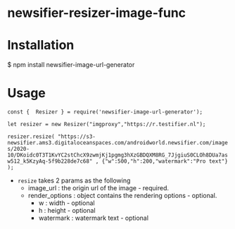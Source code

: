 # newsifier-resizer-image-func

# Installation

$ npm install newsifier-image-url-generator

# Usage


```const {  Resizer } = require('newsifier-image-url-generator');``` 

```let resizer = new Resizer("imgproxy","https://r.testifier.nl");``` 

```resizer.resize( "https://s3-newsifier.ams3.digitaloceanspaces.com/androidworld.newsifier.com/images/2020-10/DKoidc0T3T1KvYC2stChcX9zwmjKj1pgmg3hXzGBDQXM8RG_7JjgiuS0CLOh8DUa7asw512_k5KzyAq-5f9b228de7c68" , {"w":500,"h":200,"watermark":"Pro text"} );```

* `resize`  takes 2 params as the following
    * image_url : the origin url of the image - required.
    * render_options : object contains the rendering options - optional.
        * w : width - optional
        * h : height - optional
        * watermark : watermark text - optional


